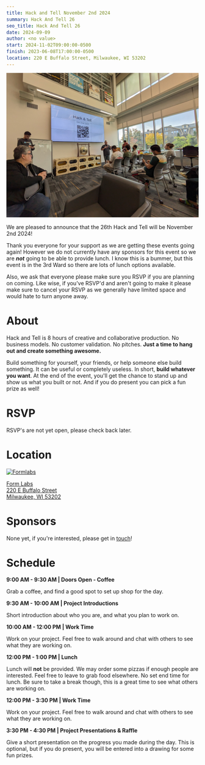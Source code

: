 ```yaml
---
title: Hack and Tell November 2nd 2024
summary: Hack And Tell 26
seo_title: Hack And Tell 26
date: 2024-09-09
author: <no value>
start: 2024-11-02T09:00:00-0500
finish: 2023-06-08T17:00:00-0500
location: 220 E Buffalo Street, Milwaukee, WI 53202
---
```


![Introductions](images/introductions.jpg)

We are pleased to announce that the 26th Hack and Tell will be November 2nd
2024!

Thank you everyone for your support as we are getting these events going
again! However we do not currently have any sponsors for this event so we are
***not*** going to be able to provide lunch. I know this is a bummer, but this
event is in the 3rd Ward so there are lots of lunch options available.

Also, we ask that everyone please make sure you RSVP if you are planning on
coming. Like wise, if you've RSVP'd and aren't going to make it please make
sure to cancel your RSVP as we generally have limited space and would hate to
turn anyone away.

# About

Hack and Tell is 8 hours of creative and collaborative production. No business
models. No customer validation. No pitches. **Just a time to hang out and
create something awesome.**

Build something for yourself, your friends, or help someone else build
something. It can be useful or completely useless. In short, **build whatever
you want**. At the end of the event, you'll get the chance to stand up and show
us what you built or not. And if you do present you can pick a fun prize as
well!

# RSVP

RSVP's are not yet open, please check back later.

# Location

[![Formlabs](/images/sponsors/formlabs.png)](https://formlabs.com/)

[Form Labs  
220 E Buffalo Street  
Milwaukee, WI 53202](https://www.openstreetmap.org/node/5560576658#map=19/43.03407/-87.90831)


# Sponsors

None yet, if you're interested, please get in [touch](/contact)!

# Schedule

**9:00 AM - 9:30 AM | Doors Open - Coffee**

Grab a coffee, and find a good spot to set up shop for the day.

**9:30 AM - 10:00 AM | Project Introductions**

Short introduction about who you are, and what you plan to work on.

**10:00 AM - 12:00 PM | Work Time**

Work on your project. Feel free to walk around and chat with others to see
what they are working on.

**12:00 PM - 1:00 PM | Lunch**

Lunch will **not** be provided. We may order some pizzas if enough people are
interested. Feel free to leave to grab food elsewhere. No set end time for
lunch. Be sure to take a break though, this is a great time to see what others
are working on.

**12:00 PM - 3:30 PM | Work Time**

Work on your project. Feel free to walk around and chat with others to see
what they are working on.

**3:30 PM - 4:30 PM | Project Presentations & Raffle**

Give a short presentation on the progress you made during the day. This is
optional, but if you do present, you will be entered into a drawing for some
fun prizes.

